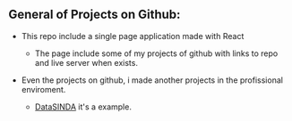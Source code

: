 ## General of Projects on Github:
- This repo include a single page application made with React
  - The page include some of my projects of github with links to repo and live server when exists.

- Even the projects on github, i made another projects in the profissional enviroment.
  - [DataSINDA](https://datasinda.dev.coene.inpe.br) it's a example.